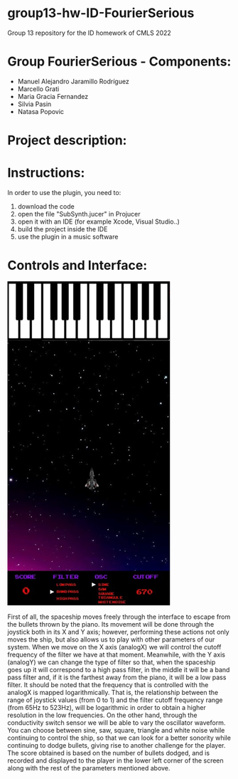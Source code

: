 # group13-hw-ID-FourierSerious
Group 13 repository for the ID homework of CMLS 2022

# Group FourierSerious - Components:
- Manuel Alejandro Jaramillo Rodríguez
- Marcello Grati
- Maria Gracia Fernandez
- Silvia Pasin
- Natasa Popovic

# Project description:


# Instructions:
In order to use the plugin, you need to:
1. download the code
2. open the file "SubSynth.jucer" in Projucer
3. open it with an IDE (for example Xcode, Visual Studio..)
4. build the project inside the IDE
5. use the plugin in a music software


# Controls and Interface:

![GUI](https://github.com/polimi-cmls-22/group13-hw-ID-FourierSerious/blob/main/GUI.jpg?raw=true)

First of all, the spaceship moves freely through the interface to escape from the bullets thrown by the piano. Its movement will be done through the joystick both in its X and Y axis; however, performing these actions not only moves the ship, but also allows us to play with other parameters of our system. When we move on the X axis (analogX) we will control the cutoff frequency of the filter we have at that moment. Meanwhile, with the Y axis (analogY) we can change the type of filter so that, when the spaceship goes up it will correspond to a high pass filter, in the middle it will be a band pass filter and, if it is the farthest away from the piano, it will be a low pass filter.
      It should be noted that the frequency that is controlled with the analogX is mapped logarithmically. That is, the relationship between the range of joystick values (from 0 to 1) and the filter cutoff frequency range (from 65Hz to 523Hz), will be logarithmic in order to obtain a higher resolution in the low frequencies.
      On the other hand, through the conductivity switch sensor we will be able to vary the oscillator waveform. You can choose between sine, saw, square, triangle and white noise while continuing to control the ship, so that we can look for a better sonority while continuing to dodge bullets, giving rise to another challenge for the player.
      The score obtained is based on the number of bullets dodged, and is recorded and displayed to the player in the lower left corner of the screen along with the rest of the parameters mentioned above.


